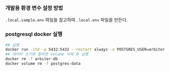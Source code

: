 ### 개발용 환경 변수 설정 방법

`.local.sample.env` 파일을 참고하여 `.local.env` 파일을 만든다.

### postgresql docker 실행
```bash
## 실행
docker run -itd -p 5432:5432 --restart always -e POSTGRES_USER=arbiter -e POSTGRES_PASSWORD=arbiter -e POSTGRES_DB=arbiter -v postgres-data:/var/lib/postgresql/data --name arbiter-db postgres:15.3-alpine
## 데이터 초기화 할려면 volume 삭제 후 실행
docker rm -f arbiter-db
docker volume rm -f postgres-data
